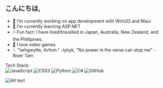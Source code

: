 ## こんにちは,

- 🔭 I’m currently working on app development with WinUI3 and Maui
- 🌱 I’m currently learning ASP.NET
- ⚡ Fun fact: I have lived/travelled in Japan, Australia, New Zealand, and the Phillipines.
- 💞️ I love video games
- ✨ "iwhgwytte, itvfom." -iykyk, "No power in the verse can stop me" -River Tam

Tech Stack:
<br>
![JavaScript](https://img.shields.io/badge/javascript-%23323330.svg?style=for-the-badge&logo=javascript&logoColor=%23F7DF1E) ![CSS3](https://img.shields.io/badge/css3-%231572B6.svg?style=for-the-badge&logo=css3&logoColor=white) ![Python](https://img.shields.io/badge/python-3670A0?style=for-the-badge&logo=python&logoColor=ffdd54) ![C#](https://img.shields.io/badge/c%23-%23239120.svg?style=for-the-badge&logo=csharp&logoColor=white) ![GitHub](https://img.shields.io/badge/github-%23121011.svg?style=for-the-badge&logo=github&logoColor=white)

![Alt text](https://spotify-recently-played-readme.vercel.app/api?user=22vjbo3qfflrsxontchtp22iq&count=5)

<!-- NOT WORKING :( ![ecole1rllco's Streak](https://github-readme-streak-stats.herokuapp.com/?user=ecole1rllco&theme=chartreuse-dark&hide_border=true)-->

<!--
**ecole1rllco/ecole1rllco** is a ✨ _special_ ✨ repository because its `README.md` (this file) appears on your GitHub profile.

Here are some ideas to get you started:


- 👯 I’m looking to collaborate on ...
- 🤔 I’m looking for help with ...
- 💬 Ask me about ...
- 📫 How to reach me: ...
- 😄 Pronouns: 
- ⚡ Fun fact: ...
-->
